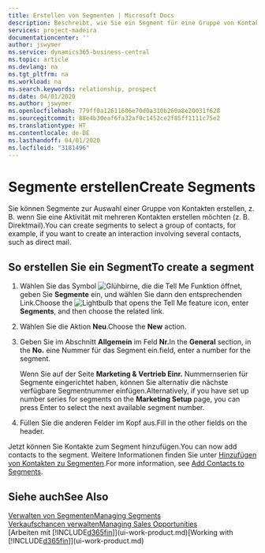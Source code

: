 ```yaml
---
title: Erstellen von Segmenten | Microsoft Docs
description: Beschreibt, wie Sie ein Segment für eine Gruppe von Kontakten in Business Central erstellen, beispielsweise um mehrere Kontakte mit einer Direktsendung anzusprechen.
services: project-madeira
documentationcenter: ''
author: jswymer
ms.service: dynamics365-business-central
ms.topic: article
ms.devlang: na
ms.tgt_pltfrm: na
ms.workload: na
ms.search.keywords: relationship, prospect
ms.date: 04/01/2020
ms.author: jswymer
ms.openlocfilehash: 779ff0a12611606e70d0a310b260a8e20031f628
ms.sourcegitcommit: 88e4b30eaf6fa32af0c1452ce2f85ff1111c75e2
ms.translationtype: HT
ms.contentlocale: de-DE
ms.lasthandoff: 04/01/2020
ms.locfileid: "3181496"
---
```

# <a name="create-segments"></a><span data-ttu-id="c1e6c-103">Segmente erstellen</span><span class="sxs-lookup"><span data-stu-id="c1e6c-103">Create Segments</span></span>
<span data-ttu-id="c1e6c-104">Sie können Segmente zur Auswahl einer Gruppe von Kontakten erstellen, z. B. wenn Sie eine Aktivität mit mehreren Kontakten erstellen möchten (z. B. Direktmail).</span><span class="sxs-lookup"><span data-stu-id="c1e6c-104">You can create segments to select a group of contacts, for example, if you want to create an interaction involving several contacts, such as direct mail.</span></span>

## <a name="to-create-a-segment"></a><span data-ttu-id="c1e6c-105">So erstellen Sie ein Segment</span><span class="sxs-lookup"><span data-stu-id="c1e6c-105">To create a segment</span></span>
1. <span data-ttu-id="c1e6c-106">Wählen Sie das Symbol ![Glühbirne, die die Tell Me Funktion öffnet](media/ui-search/search_small.png "Sagen Sie mir, was Sie tun wollen"), geben Sie **Segmente** ein, und wählen Sie dann den entsprechenden Link.</span><span class="sxs-lookup"><span data-stu-id="c1e6c-106">Choose the ![Lightbulb that opens the Tell Me feature](media/ui-search/search_small.png "Tell me what you want to do") icon, enter **Segments**, and then choose the related link.</span></span>
2. <span data-ttu-id="c1e6c-107">Wählen Sie die Aktion **Neu**.</span><span class="sxs-lookup"><span data-stu-id="c1e6c-107">Choose the **New** action.</span></span>
3. <span data-ttu-id="c1e6c-108">Geben Sie im Abschnitt **Allgemein** im Feld **Nr.**</span><span class="sxs-lookup"><span data-stu-id="c1e6c-108">In the **General** section, in the **No.**</span></span> <span data-ttu-id="c1e6c-109">eine Nummer für das Segment ein.</span><span class="sxs-lookup"><span data-stu-id="c1e6c-109">field, enter a number for the segment.</span></span>

    <span data-ttu-id="c1e6c-110">Wenn Sie auf der Seite **Marketing & Vertrieb Einr.** Nummernserien für Segmente eingerichtet haben, können Sie alternativ die nächste verfügbare Segmentnummer einfügen.</span><span class="sxs-lookup"><span data-stu-id="c1e6c-110">Alternatively, if you have set up number series for segments on the **Marketing Setup** page, you can press Enter to select the next available segment number.</span></span>
4. <span data-ttu-id="c1e6c-111">Füllen Sie die anderen Felder im Kopf aus.</span><span class="sxs-lookup"><span data-stu-id="c1e6c-111">Fill in the other fields on the header.</span></span>

<span data-ttu-id="c1e6c-112">Jetzt können Sie Kontakte zum Segment hinzufügen.</span><span class="sxs-lookup"><span data-stu-id="c1e6c-112">You can now add contacts to the segment.</span></span> <span data-ttu-id="c1e6c-113">Weitere Informationen finden Sie unter [Hinzufügen von Kontakten zu Segmenten](marketing-add-contact-segment.md).</span><span class="sxs-lookup"><span data-stu-id="c1e6c-113">For more information, see [Add Contacts to Segments](marketing-add-contact-segment.md).</span></span>

## <a name="see-also"></a><span data-ttu-id="c1e6c-114">Siehe auch</span><span class="sxs-lookup"><span data-stu-id="c1e6c-114">See Also</span></span>
[<span data-ttu-id="c1e6c-115">Verwalten von Segmenten</span><span class="sxs-lookup"><span data-stu-id="c1e6c-115">Managing Segments</span></span>](marketing-segments.md)  
[<span data-ttu-id="c1e6c-116">Verkaufschancen verwalten</span><span class="sxs-lookup"><span data-stu-id="c1e6c-116">Managing Sales Opportunities</span></span>](marketing-manage-sales-opportunities.md)  
<span data-ttu-id="c1e6c-117">[Arbeiten mit [!INCLUDE[d365fin](includes/d365fin_md.md)]](ui-work-product.md)</span><span class="sxs-lookup"><span data-stu-id="c1e6c-117">[Working with [!INCLUDE[d365fin](includes/d365fin_md.md)]](ui-work-product.md)</span></span>  
